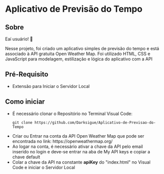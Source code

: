 # Aplicativo de Previsão do Tempo

## Sobre
<p>Eaí usuário! 🤗</p>
<p>Nesse projeto, foi criado um aplicativo simples de previsão do tempo e está associado à API gratuita Open Weather Map. Foi utilizado HTML, CSS e JavaScript para modelagem, estilização e lógica do aplicativo com a API</p>

## Pré-Requisito
<ul>
  <li>Extensão para Iniciar o Servidor Local</li>
</ul>


## Como iniciar
<ul>
  <li>É necessário clonar o Repositório no Terminal Visual Code: </li>

```terminal
git clone https://github.com/Darksigue/Aplicativo-de-Previsao-do-Tempo
```

<li>Criar ou Entrar na conta da API Open Weather Map que pode ser encontrada no link: https://openweathermap.org/ </li>
<li>Ao logar na conta, é necessário ativar a chave da API pelo email inserido no login e deve-se entrar na aba de My API keys e copiar a chave default</li>
<li>Colar a chave da API na constante <b>apiKey</b> do "index.html" no Visual Code e iniciar o Servidor Local</li>
</ul>
